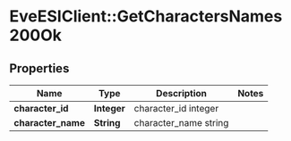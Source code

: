 # EveESIClient::GetCharactersNames200Ok

## Properties
Name | Type | Description | Notes
------------ | ------------- | ------------- | -------------
**character_id** | **Integer** | character_id integer | 
**character_name** | **String** | character_name string | 


